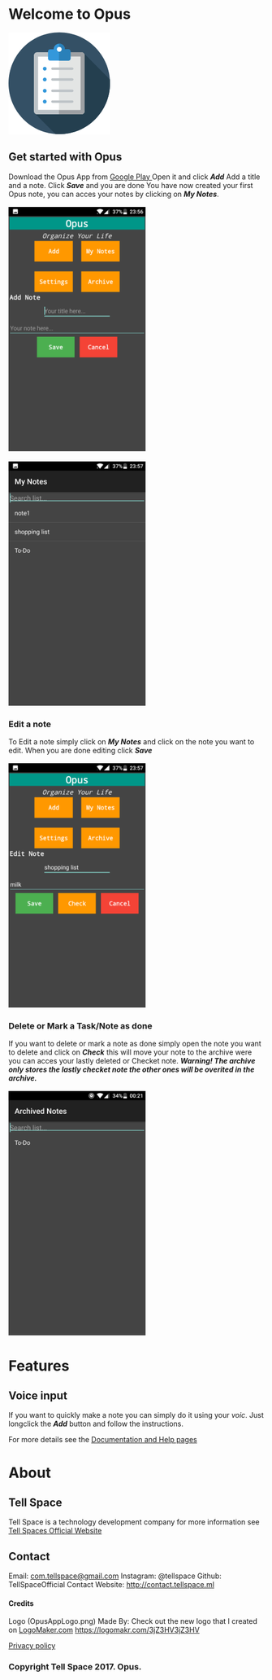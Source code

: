 # Welcome to Opus
<img src="OpusAppLogo.png">
<br>

## Get started with Opus

Download the Opus App from <a href="#"> Google Play </a>
Open it and click ***Add***
Add a title and a note.
Click ***Save*** and you are done
You have now created your first Opus note, you can acces your notes by clicking on ***My Notes***.
<br>
<br>
<img src="Screenshot_20170603-235646.png" width="270" height="480">
<br>
<br>
<img src="Screenshot_20170603-235728.png" width="270" height="480">
<br>

### Edit a note

To Edit a note simply click on ***My Notes*** and click on the note you want to edit.
When you are done editing click ***Save***
<br>
<br>
<img src="Screenshot_20170603-235737.png" width="270" height="480">
<br>

### Delete or Mark a Task/Note as done

If you want to delete or mark a note as done simply open the note you want to delete and click on ***Check*** this will move your note to the archive were you can acces your lastly deleted or Checket note.
***Warning! The archive only stores the lastly checket note the other ones will be overited in the archive.***
<br>
<br>
<img src="Screenshot_20170604-002200.png" width="270" height="480">
<br>

# Features

## Voice input

If you want to quickly make a note you can simply do it using your _voic_. Just longclick the ***Add*** button and follow the instructions.




For more details see the <a href="#"> Documentation and Help pages </a>
# About

## Tell Space

Tell Space is a technology development company for more information see <a href="http://tellspace.ml"> Tell Spaces Official Website </a>

## Contact

Email: com.tellspace@gmail.com
Instagram: @tellspace
Github: TellSpaceOfficial
Contact Website: <a href="http://contact.tellspace.ml"> http://contact.tellspace.ml </a>


#### Credits
Logo (OpusAppLogo.png) Made By:
 Check out the new logo that I created on <a href="http://logomakr.com" title="Logo Maker">LogoMaker.com</a> https://logomakr.com/3jZ3HV3jZ3HV

<a target="_blank" href="http://privacypolicies.com/privacy/view/6Hu1Fi">Privacy policy</a>
### Copyright Tell Space 2017. Opus.
